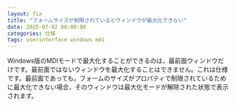 ```yaml
---
layout: fix
title: "フォームサイズが制限されているとウィンドウが最大化できない"
date: 2025-07-02 08:00:00
categories: 仕様
tags: userinterface windows mdi 
---
```


Windows版のMDIモードで最大化することができるのは，最前面ウィンドウだけです。最前面ではないウィンドウを最大化することはできません。これは仕様です。最前面であっても，フォームのサイズがプロパティで制限されているために最大化できない場合，そのウィンドウは最大化モードが解除された状態で表示されます。